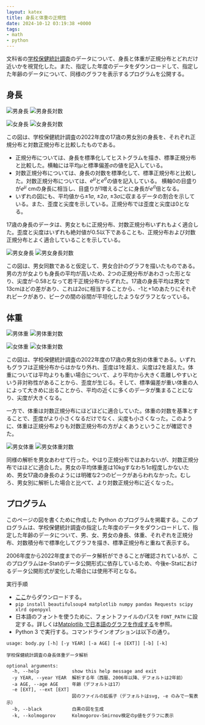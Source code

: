 ```yaml
---
layout: katex
title: 身長と体重の正規性
date: 2024-10-12 03:19:38 +0000
tags:
- math
- python
---
```

文科省の[学校保健統計調査](https://www.mext.go.jp/b_menu/toukei/chousa05/hoken/1268826.htm)のデータについて、身長と体重が正規分布とどれだけ近いかを視覚化した。また、指定した年度のデータをダウンロードして、指定した年齢のデータについて、同様のグラフを表示するプログラムを公開する。

## 身長

![男身長](/img/body/height-2022-m17.svg)
![男身長対数](/img/body/height-2022-m17-log.svg)

![女身長](/img/body/height-2022-f17.svg)
![女身長対数](/img/body/height-2022-f17-log.svg)

この図は、学校保健統計調査の2022年度の17歳の男女別の身長を、それぞれ正規分布と対数正規分布と比較したものである。
* 正規分布については、身長を標準化してヒストグラムを描き、標準正規分布と比較した。横軸には平均$\mu$と標準偏差$\sigma$の値を記入している。
* 対数正規分布については、身長の対数を標準化して、標準正規分布と比較した。対数正規分布については、$e^\mu$と$e^\sigma$の値を記入している。
横軸0の目盛りが$e^\mu$ cmの身長に相当し、目盛りが1増えるごとに身長が$e^\sigma$倍となる。
* いずれの図にも、平均値から$\pm 1\sigma$, $\pm 2\sigma$, $\pm 3\sigma$に収まるデータの割合を示している。また、歪度と尖度を示している。正規分布では歪度と尖度は0となる。

17歳の身長のデータは、男女ともに正規分布、対数正規分布いずれもよく適合した。歪度と尖度はいずれも絶対値が0.5以下であることも、正規分布および対数正規分布とよく適合していることを示している。

![男女身長](/img/body/height-2022-mf17.svg)
![男女身長対数](/img/body/height-2022-mf17-log.svg)

この図は、男女同数であると仮定して、男女合計のグラフを描いたものである。男の方が女よりも身長の平均が高いため、2つの正規分布があわさった形となり、尖度が-0.58となって若干正規分布からずれた。17歳の身長平均は男女で13cmほどの差があり、これは2σに相当することから、-1と+1のあたりにそれぞれピークがあり、ピークの間の谷間が平坦化したようなグラフとなっている。

## 体重

![男体重](/img/body/weight-2022-m17.svg)
![男体重対数](/img/body/weight-2022-m17-log.svg)

![女体重](/img/body/weight-2022-f17.svg)
![女体重対数](/img/body/weight-2022-f17-log.svg)

この図は、学校保健統計調査の2022年度の17歳の男女別の体重である。いずれもグラフは正規分布からはかなり外れ、歪度は1を超え、尖度は2を超えた。体重については平均よりも重い場合について、より平均から大きく乖離しやすいという非対称性があることから、歪度が生じる。そして、標準偏差が重い体重の人によって大きめに出ることから、平均の近くに多くのデータが集まることになり、尖度が大きくなる。

一方で、体重は対数正規分布にほどほどに適合していた。体重の対数を基準とすることで、歪度がより小さくなるだけでなく、尖度も小さくなった。このように、体重は正規分布よりも対数正規分布の方がよくあうということが確認できた。

![男女体重](/img/body/weight-2022-mf17.svg)
![男女体重対数](/img/body/weight-2022-mf17-log.svg)

同様の解析を男女あわせて行った。やはり正規分布ではあわないが、対数正規分布ではほどに適合した。男女の平均体重差は10kgすなわち1σ程度しかないため、男女17歳の身長のようには明確な2つのピークがあらわれなかった。むしろ、男女別に解析した場合と比べて、より対数正規分布に近くなった。

## プログラム

このページの図を書くために作成した Python のプログラムを掲載する。このプログラムは、学校保健統計調査の指定した年度のデータをダウンロードして、指定した年齢のデータについて、男、女、男女の身長、体重、それぞれを正規分布、対数積分布で標準化してグラフを描き、標準正規分布と重ねて表示する。

2006年度から2022年度までのデータ解析ができることが確認されているが、このプログラムはe-Statのデータ公開形式に依存しているため、今後e-Statにおけるデータ公開形式が変化した場合には使用不可となる。

実行手順

* [ここ](https://github.com/sekika/sekika.github.io/blob/master/img/body/body.py)からダウンロードする。
* `pip install beautifulsoup4 matplotlib numpy pandas Requests scipy xlrd openpyxl`
* 日本語のフォントを使うために、フォントファイルのパスを `FONT_PATH` に設定する。詳しくは[Matplotlib で日本語のグラフを作成する](https://sekika.github.io/2023/03/11/pyplot-japanese/)を参照。
* Python 3 で実行する。コマンドラインオプションは以下の通り。

```
usage: body.py [-h] [-y YEAR] [-a AGE] [-e [EXT]] [-b] [-k]

学校保健統計調査の身長体重データ解析

optional arguments:
  -h, --help            show this help message and exit
  -y YEAR, --year YEAR  解析する年（西暦、2006年以降、デフォルトは2年前）
  -a AGE, --age AGE     年齢（デフォルトは17）
  -e [EXT], --ext [EXT]
                        図のファイルの拡張子（デフォルトはsvg, -e のみで一覧表示）
  -b, --black           白黒の図を生成
  -k, --kolmogorov      Kolmogorov-Smirnov検定のp値をグラフに表示
```

